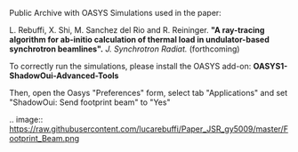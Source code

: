 Public Archive with OASYS Simulations used in the paper:

L. Rebuffi, X. Shi, M. Sanchez del Rio and R. Reininger. **"A ray-tracing algorithm for ab-initio calculation of thermal load in undulator-based synchrotron beamlines".** *J. Synchrotron Radiat.* (forthcoming)

To correctly run the simulations, please install the OASYS add-on: **OASYS1-ShadowOui-Advanced-Tools** 

Then, open the Oasys "Preferences" form, select tab "Applications" and set "ShadowOui: Send footprint beam" to "Yes"

.. image:: https://raw.githubusercontent.com/lucarebuffi/Paper_JSR_gy5009/master/Footprint_Beam.png
